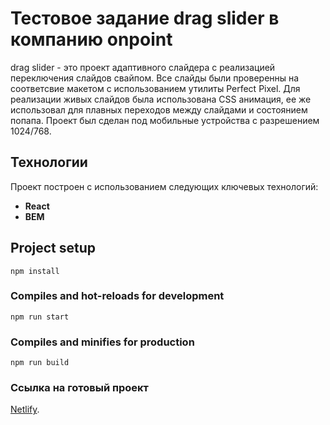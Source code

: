 # Тестовое задание drag slider в компанию onpoint

drag slider - это проект адаптивного слайдера с реализацией переключения слайдов свайпом. Все слайды были проверенны на соответсвие макетом с использованием утилиты Perfect Pixel. Для реализации живых слайдов была использована CSS анимация, ее же использовал для плавных переходов между слайдами и состоянием попапа. Проект был сделан под мобильные устройства с разрешением 1024/768.

## Технологии

Проект построен с использованием следующих ключевых технологий:

- **React**
- **BEM**

## Project setup

```
npm install
```

### Compiles and hot-reloads for development

```
npm run start
```

### Compiles and minifies for production

```
npm run build
```

### Ссылка на готовый проект

[Netlify](https://64edeb7b095b0814e5b93f1a--elegant-crostata-996b67.netlify.app/).

